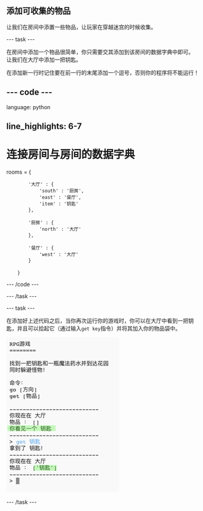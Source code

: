 ## 添加可收集的物品

让我们在房间中添置一些物品，让玩家在穿越迷宫的时候收集。

\--- task \---

在房间中添加一个物品很简单，你只需要交其添加到该房间的数据字典中即可。 让我们在大厅中添加一把钥匙。

在添加新一行时记住要在前一行的末尾添加一个逗号，否则你的程序将不能运行！

## \--- code \---

language: python

## line_highlights: 6-7

# 连接房间与房间的数据字典

rooms = {

            '大厅' : {
                'south' : '厨房',
                'east' : '餐厅',
                'item' : '钥匙'
            },
    
            '厨房' : {
                'north' : '大厅'
            },
    
            '餐厅' : {
                'west' : '大厅'
            }
    
        }
    

\--- /code \---

\--- /task \---

\--- task \---

在添加好上述代码之后，当你再次运行你的游戏时，你可以在大厅中看到一把钥匙，并且可以拾起它（通过输入`get key`指令）并将其加入你的物品袋中。

![截屏](images/rpg-key-test.png)

\--- /task \---